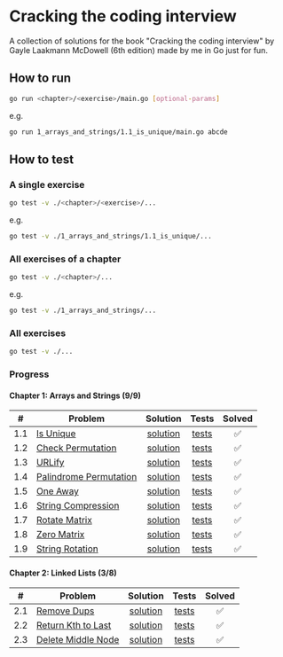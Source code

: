 # Cracking the coding interview

A collection of solutions for the book "Cracking the coding interview" by Gayle Laakmann McDowell (6th edition) made by me in Go just for fun.

## How to run

```bash
go run <chapter>/<exercise>/main.go [optional-params]
```

e.g.

```bash
go run 1_arrays_and_strings/1.1_is_unique/main.go abcde
```

## How to test

### A single exercise

```bash
go test -v ./<chapter>/<exercise>/...
```

e.g.

```bash
go test -v ./1_arrays_and_strings/1.1_is_unique/...
```

### All exercises of a chapter

``` bash
go test -v ./<chapter>/...
```

e.g.

``` bash
go test -v ./1_arrays_and_strings/...
```

### All exercises

```bash
go test -v ./...
```

### Progress

#### Chapter 1: Arrays and Strings (9/9)

|  #  | Problem                        | Solution         | Tests         | Solved |
|-----|--------------------------------|:----------------:|:-------------:|:------:|
| 1.1 | [Is Unique][p1.1]              | [solution][s1.1] | [tests][t1.1] |   ✅   |
| 1.2 | [Check Permutation][p1.2]      | [solution][s1.2] | [tests][t1.2] |   ✅   |
| 1.3 | [URLify][p1.3]                 | [solution][s1.3] | [tests][t1.3] |   ✅   |
| 1.4 | [Palindrome Permutation][p1.4] | [solution][s1.4] | [tests][t1.4] |   ✅   |
| 1.5 | [One Away][p1.5]               | [solution][s1.5] | [tests][t1.5] |   ✅   |
| 1.6 | [String Compression][p1.6]     | [solution][s1.6] | [tests][t1.6] |   ✅   |
| 1.7 | [Rotate Matrix][p1.7]          | [solution][s1.7] | [tests][t1.7] |   ✅   |
| 1.8 | [Zero Matrix][p1.8]            | [solution][s1.8] | [tests][t1.8] |   ✅   |
| 1.9 | [String Rotation][p1.9]        | [solution][s1.9] | [tests][t1.9] |   ✅   |

<!-- References: Chapter 1-->
[p1.1]: 1_arrays_and_strings/1.1_is_unique/README.md
[s1.1]: 1_arrays_and_strings/1.1_is_unique/main.go
[t1.1]: 1_arrays_and_strings/1.1_is_unique/main_test.go
[p1.2]: 1_arrays_and_strings/1.2_check_permutation/README.md
[s1.2]: 1_arrays_and_strings/1.2_check_permutation/main.go
[t1.2]: 1_arrays_and_strings/1.2_check_permutation/main_test.go
[p1.3]: 1_arrays_and_strings/1.3_urlify/README.md
[s1.3]: 1_arrays_and_strings/1.3_urlify/main.go
[t1.3]: 1_arrays_and_strings/1.3_urlify/main_test.go
[p1.4]: 1_arrays_and_strings/1.4_palindrome_permutation/README.md
[s1.4]: 1_arrays_and_strings/1.4_palindrome_permutation/main.go
[t1.4]: 1_arrays_and_strings/1.4_palindrome_permutation/main_test.go
[p1.5]: 1_arrays_and_strings/1.5_one_away/README.md
[s1.5]: 1_arrays_and_strings/1.5_one_away/main.go
[t1.5]: 1_arrays_and_strings/1.5_one_away/main_test.go
[p1.6]: 1_arrays_and_strings/1.6_string_compression/README.md
[s1.6]: 1_arrays_and_strings/1.6_string_compression/main.go
[t1.6]: 1_arrays_and_strings/1.6_string_compression/main_test.go
[p1.7]: 1_arrays_and_strings/1.7_rotate_matrix/README.md
[s1.7]: 1_arrays_and_strings/1.7_rotate_matrix/main.go
[t1.7]: 1_arrays_and_strings/1.7_rotate_matrix/main_test.go
[p1.8]: 1_arrays_and_strings/1.8_zero_matrix/README.md
[s1.8]: 1_arrays_and_strings/1.8_zero_matrix/main.go
[t1.8]: 1_arrays_and_strings/1.8_zero_matrix/main_test.go
[p1.9]: 1_arrays_and_strings/1.9_string_rotation/README.md
[s1.9]: 1_arrays_and_strings/1.9_string_rotation/main.go
[t1.9]: 1_arrays_and_strings/1.9_string_rotation/main_test.go

#### Chapter 2: Linked Lists (3/8)

|  #  | Problem                    | Solution         | Tests         | Solved |
|-----|----------------------------|:----------------:|:-------------:|:------:|
| 2.1 | [Remove Dups][p2.1]        | [solution][s2.1] | [tests][t2.1] |   ✅   |
| 2.2 | [Return Kth to Last][p2.2] | [solution][s2.2] | [tests][t2.2] |   ✅   |
| 2.3 | [Delete Middle Node][p2.3] | [solution][s2.3] | [tests][t2.3] |   ✅   |
<!--
| 2.4 | [Partition][p2.4]          | [solution][s2.4] | [tests][t2.4] |   ✅   |
| 2.5 | [Sum Lists][p2.5]          | [solution][s2.5] | [tests][t2.5] |   ✅   |
| 2.6 | [Palindrome][p2.6]         | [solution][s2.6] | [tests][t2.6] |   ✅   |
| 2.7 | [Intersection][p2.7]       | [solution][s2.7] | [tests][t2.7] |   ✅   |
| 2.8 | [Loop Detection][p2.8]     | [solution][s2.8] | [tests][t2.8] |   ✅   | -->

<!-- References: Chapter 2 -->
[p2.1]: 2_linked_lists/2.1_remove_dups/README.md
[s2.1]: 2_linked_lists/2.1_remove_dups/main.go
[t2.1]: 2_linked_lists/2.1_remove_dups/main_test.go
[p2.2]: 2_linked_lists/2.2_return_kth_to_last/README.md
[s2.2]: 2_linked_lists/2.2_return_kth_to_last/main.go
[t2.2]: 2_linked_lists/2.2_return_kth_to_last/main_test.go
[p2.3]: 2_linked_lists/2.3_delete_middle_node/README.md
[s2.3]: 2_linked_lists/2.3_delete_middle_node/main.go
[t2.3]: 2_linked_lists/2.3_delete_middle_node/main_test.go
<!--
[p2.4]: 2_linked_lists/2.4_partition/README.md
[s2.4]: 2_linked_lists/2.4_partition/main.go
[t2.4]: 2_linked_lists/2.4_partition/main_test.go
[p2.5]: 2_linked_lists/2.5_sum_lists/README.md
[s2.5]: 2_linked_lists/2.5_sum_lists/main.go
[t2.5]: 2_linked_lists/2.5_sum_lists/main_test.go
[p2.6]: 2_linked_lists/2.6_palindrome/README.md
[s2.6]: 2_linked_lists/2.6_palindrome/main.go
[t2.6]: 2_linked_lists/2.6_palindrome/main_test.go
[p2.7]: 2_linked_lists/2.7_intersection/README.md
[s2.7]: 2_linked_lists/2.7_intersection/main.go
[t2.7]: 2_linked_lists/2.7_intersection/main_test.go
[p2.8]: 2_linked_lists/2.8_loop_detection/README.md
[s2.8]: 2_linked_lists/2.8_loop_detection/main.go
[t2.8]: 2_linked_lists/2.8_loop_detection/main_test.go
-->
